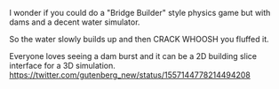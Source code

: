 I wonder if you could do a "Bridge Builder" style physics game but with dams and a decent water simulator.

So the water slowly builds up and then CRACK WHOOSH you fluffed it.

Everyone loves seeing a dam burst and it can be a 2D building slice interface for a 3D simulation. https://twitter.com/gutenberg_new/status/1557144778214494208